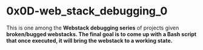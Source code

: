 # 0x0D-web_stack_debugging_0
<p>This is one among the <b>Webstack debugging series</b> of projects given <b>broken/bugged webstacks. The final goal is to come up with a Bash script that once executed, it will bring the webstack to a working state.</b></p>